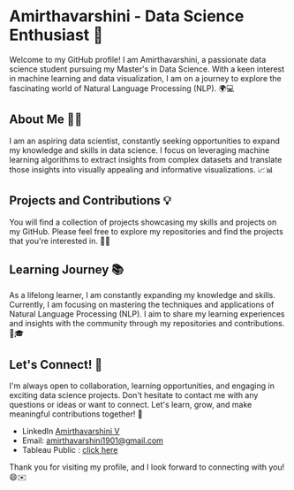 # Amirthavarshini - Data Science Enthusiast 🚀

Welcome to my GitHub profile! I am Amirthavarshini, a passionate data science student pursuing my Master's in Data Science. With a keen interest in machine learning and data visualization, I am on a journey to explore the fascinating world of Natural Language Processing (NLP). 🌍💻

## About Me 👩‍💻
I am an aspiring data scientist, constantly seeking opportunities to expand my knowledge and skills in data science. I focus on leveraging machine learning algorithms to extract insights from complex datasets and translate those insights into visually appealing and informative visualizations. 📈📊

## Projects and Contributions 💡
You will find a collection of projects showcasing my skills and projects on my GitHub. Please feel free to explore my repositories and find the projects that you're interested in. 🚀🔬

## Learning Journey 📚
As a lifelong learner, I am constantly expanding my knowledge and skills. Currently, I am focusing on mastering the techniques and applications of Natural Language Processing (NLP). I aim to share my learning experiences and insights with the community through my repositories and contributions. 🌱🎓

## Let's Connect! 🤝
I'm always open to collaboration, learning opportunities, and engaging in exciting data science projects. Don't hesitate to contact me with any questions or ideas or want to connect. Let's learn, grow, and make meaningful contributions together! 🌟

- LinkedIn [Amirthavarshini V](https://www.linkedin.com/in/amirthavarshini-vijayaraghavan/)
- Email: amirthavarshini1901@gmail.com
- Tableau Public : [click here](https://public.tableau.com/app/profile/amirthavarshini3434)

Thank you for visiting my profile, and I look forward to connecting with you! 😄✉️

